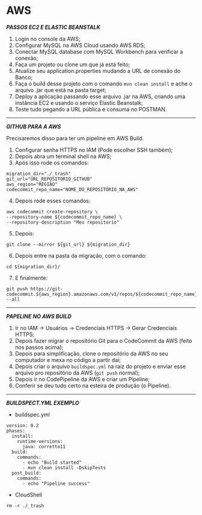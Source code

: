 # AWS

***PASSOS EC2 E ELASTIC BEANSTALK***

1. Login no console da AWS;
2. Configurar MySQL na AWS Cloud usando AWS RDS;
3. Conectar MySQL database com MySQL Workbench para verificar a conexão;
4. Faça um projeto ou clone um que já está feito;
5. Atualize seu application.properties mudando a URL de conexão do Banco;
6. Faça o build desse projeto com o comando ```mvn clean install``` e ache o arquivo .jar que está na pasta target;
7. Deploy a aplicação passando esse arquivo .jar na AWS, criando uma instância EC2 e usando o serviço Elastic Beanstalk;
8. Teste tudo pegando a URL pública e consuma no POSTMAN.

---
***GITHUB PARA A AWS*** <br>

Precisaremos disso para ter um pipeline em AWS Build.

1. Configurar senha HTTPS no IAM (Pode escolher SSH também);
2. Depois abra um terminal shell na AWS;
3. Após isso rode os comandos:
```
migration_dir="./_trash"
git_url="URL_REPOSITORIO_GITHUB"
aws_region="REGIÃO"
codecommit_repo_name="NOME_DO_REPOSITÓRIO_NA_AWS"
```

4. Depois rode esses comandos:
```
aws codecommit create-repository \
--repository-name ${codecommit_repo_name} \
--repository-description "Meu repositorio"
```

5. Depois:
```
git clone --mirror ${git_url} ${migration_dir}
```

6. Depois entre na pasta da migração, com o comando:
```
cd ${migration_dir}/
```

7. E finalmente:
```
git push https://git-codecommit.${aws_region}.amazonaws.com/v1/repos/${codecommit_repo_name} --all
```

---
***PAPELINE NO AWS BUILD***

1. Ir no IAM -> Usuários -> Credenciais HTTPS -> Gerar Credenciais HTTPS;
2. Depois fazer migrar o repositório Git para o CodeCommit da AWS (feito nos passos acima);
3. Depois para simplificação, clone o repositório da AWS no seu computador e mexa no código a partir daí;
4. Depois criar o arquivo ```buildspec.yml``` na raiz do projeto e enviar esse arquivo pro repositório da AWS (```git push``` normal);
5. Depois ir no CodePipeline da AWS e criar um Pipeline;
6. Conferir se deu tudo certo na esteira de produção (o Pipeline).

---
***BUILDSPECT.YML EXEMPLO***

- buildspec.yml
```
version: 0.2
phases:
  install:
    runtime-versions:
      java: corretto11
  build:
    commands:
      - echo "Build started"
      - mvn clean install -DskipTests
  post_build:
    commands:
      - echo "Pipeline success"
```

- CloudShell
```
rm -r ./_trash
```





